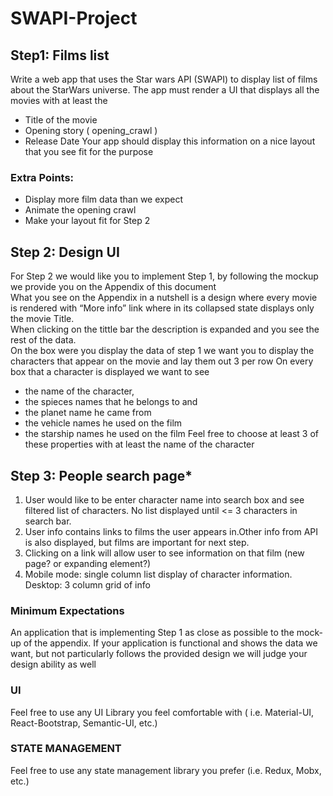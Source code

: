 # SWAPI-Project

## Step1: Films list

Write a web app that uses the Star wars API (SWAPI) to display list of films about the StarWars universe. The app must render a UI that displays all the movies with at least the

- Title of the movie
- Opening story ( opening_crawl )
- Release Date Your app should display this information on a nice layout that you see fit for the purpose

### Extra Points:

- Display more film data than we expect
- Animate the opening crawl
- Make your layout fit for Step 2

## Step 2: Design UI

For Step 2 we would like you to implement Step 1, by following the mockup we provide you on the Appendix of this document
<br>What you see on the Appendix in a nutshell is a design where every movie is rendered with “More info” link where in its collapsed state displays only the movie Title.
<br>When clicking on the tittle bar the description is expanded and you see the rest of the data.
<br> On the box were you display the data of step 1 we want you to display the characters that appear on the movie and lay them out 3 per row On every box that a character is displayed we want to see

- the name of the character,
- the spieces names that he belongs to and
- the planet name he came from
- the vehicle names he used on the film
- the starship names he used on the film Feel free to choose at least 3 of these properties with at least the name of the character

## Step 3: People search page\*

1. User would like to be enter character name into search box and see filtered list of characters. No list displayed until <= 3 characters in search bar.
2. User info contains links to films the user appears in.Other info from API is also displayed, but films are important for next step.
3. Clicking on a link will allow user to see information on that film (new page? or expanding element?)
4. Mobile mode: single column list display of character information. Desktop: 3 column grid of info

### Minimum Expectations

An application that is implementing Step 1 as close as possible to the mock-up of the appendix.
If your application is functional and shows the data we want, but not particularly follows the provided design we will judge your design ability as well

### UI

Feel free to use any UI Library you feel comfortable with ( i.e. Material-UI, React-Bootstrap, Semantic-UI, etc.)

### STATE MANAGEMENT

Feel free to use any state management library you prefer (i.e. Redux, Mobx, etc.)
